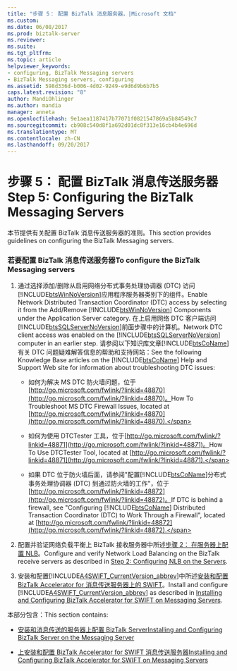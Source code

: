 ```yaml
---
title: "步骤 5： 配置 BizTalk 消息服务器，|Microsoft 文档"
ms.custom: 
ms.date: 06/08/2017
ms.prod: biztalk-server
ms.reviewer: 
ms.suite: 
ms.tgt_pltfrm: 
ms.topic: article
helpviewer_keywords:
- configuring, BizTalk Messaging servers
- BizTalk Messaging servers, configuring
ms.assetid: 598d336d-b006-4d02-9249-e9d6d9b6b7b5
caps.latest.revision: "8"
author: MandiOhlinger
ms.author: mandia
manager: anneta
ms.openlocfilehash: 9e1aea1187417b77071f0821547869a5b84549c7
ms.sourcegitcommit: cb908c540d8f1a692d01dc8f313e16cb4b4e696d
ms.translationtype: MT
ms.contentlocale: zh-CN
ms.lasthandoff: 09/20/2017
---
```

# <a name="step-5-configuring-the-biztalk-messaging-servers"></a><span data-ttu-id="f919a-102">步骤 5： 配置 BizTalk 消息传送服务器</span><span class="sxs-lookup"><span data-stu-id="f919a-102">Step 5: Configuring the BizTalk Messaging Servers</span></span>
<span data-ttu-id="f919a-103">本节提供有关配置 BizTalk 消息传送服务器的准则。</span><span class="sxs-lookup"><span data-stu-id="f919a-103">This section provides guidelines on configuring the BizTalk Messaging servers.</span></span>  
  
### <a name="to-configure-the-biztalk-messaging-servers"></a><span data-ttu-id="f919a-104">若要配置 BizTalk 消息传送服务器</span><span class="sxs-lookup"><span data-stu-id="f919a-104">To configure the BizTalk Messaging servers</span></span>  
  
1.  <span data-ttu-id="f919a-105">通过选择添加/删除从启用网络分布式事务处理协调器 (DTC) 访问[!INCLUDE[btsWinNoVersion](../../includes/btswinnoversion-md.md)]应用程序服务器类别下的组件。</span><span class="sxs-lookup"><span data-stu-id="f919a-105">Enable Network Distributed Transaction Coordinator (DTC) access by selecting it from the Add/Remove [!INCLUDE[btsWinNoVersion](../../includes/btswinnoversion-md.md)] Components under the Application Server category.</span></span> <span data-ttu-id="f919a-106">在上启用网络 DTC 客户端访问[!INCLUDE[btsSQLServerNoVersion](../../includes/btssqlservernoversion-md.md)]前面步骤中的计算机。</span><span class="sxs-lookup"><span data-stu-id="f919a-106">Network DTC client access was enabled on the [!INCLUDE[btsSQLServerNoVersion](../../includes/btssqlservernoversion-md.md)] computer in an earlier step.</span></span> <span data-ttu-id="f919a-107">请参阅以下知识库文章[!INCLUDE[btsCoName](../../includes/btsconame-md.md)]有关 DTC 问题疑难解答信息的帮助和支持网站：</span><span class="sxs-lookup"><span data-stu-id="f919a-107">See the following Knowledge Base articles on the [!INCLUDE[btsCoName](../../includes/btsconame-md.md)] Help and Support Web site for information about troubleshooting DTC issues:</span></span>  
  
    -   <span data-ttu-id="f919a-108">如何为解决 MS DTC 防火墙问题，位于[http://go.microsoft.com/fwlink/?linkid=48870](http://go.microsoft.com/fwlink/?linkid=48870)。</span><span class="sxs-lookup"><span data-stu-id="f919a-108">How To Troubleshoot MS DTC Firewall Issues, located at [http://go.microsoft.com/fwlink/?linkid=48870](http://go.microsoft.com/fwlink/?linkid=48870).</span></span>  
  
    -   <span data-ttu-id="f919a-109">如何为使用 DTCTester 工具，位于[http://go.microsoft.com/fwlink/?linkid=48871](http://go.microsoft.com/fwlink/?linkid=48871)。</span><span class="sxs-lookup"><span data-stu-id="f919a-109">How To Use DTCTester Tool, located at [http://go.microsoft.com/fwlink/?linkid=48871](http://go.microsoft.com/fwlink/?linkid=48871).</span></span>  
  
    -   <span data-ttu-id="f919a-110">如果 DTC 位于防火墙后面，请参阅"配置[!INCLUDE[btsCoName](../../includes/btsconame-md.md)]分布式事务处理协调器 (DTC) 到通过防火墙的工作"，位于[http://go.microsoft.com/fwlink/?linkid=48872](http://go.microsoft.com/fwlink/?linkid=48872)。</span><span class="sxs-lookup"><span data-stu-id="f919a-110">If DTC is behind a firewall, see "Configuring [!INCLUDE[btsCoName](../../includes/btsconame-md.md)] Distributed Transaction Coordinator (DTC) to Work Through a Firewall", located at [http://go.microsoft.com/fwlink/?linkid=48872](http://go.microsoft.com/fwlink/?linkid=48872).</span></span>  
  
2.  <span data-ttu-id="f919a-111">配置并验证网络负载平衡上 BizTalk 接收服务器中所述[步骤 2： 在服务器上配置 NLB](../../adapters-and-accelerators/accelerator-swift/step-2-configuring-nlb-on-the-servers.md)。</span><span class="sxs-lookup"><span data-stu-id="f919a-111">Configure and verify Network Load Balancing on the BizTalk receive servers as described in [Step 2: Configuring NLB on the Servers](../../adapters-and-accelerators/accelerator-swift/step-2-configuring-nlb-on-the-servers.md).</span></span>  
  
3.  <span data-ttu-id="f919a-112">安装和配置[!INCLUDE[A4SWIFT_CurrentVersion_abbrev](../../includes/a4swift-currentversion-abbrev-md.md)]中所述[安装和配置 BizTalk Accelerator for 消息传送服务器上的 SWIFT](../../adapters-and-accelerators/accelerator-swift/installing-and-configuring-biztalk-accelerator-for-swift-on-messaging-servers.md)。</span><span class="sxs-lookup"><span data-stu-id="f919a-112">Install and configure [!INCLUDE[A4SWIFT_CurrentVersion_abbrev](../../includes/a4swift-currentversion-abbrev-md.md)] as described in [Installing and Configuring BizTalk Accelerator for SWIFT on Messaging Servers](../../adapters-and-accelerators/accelerator-swift/installing-and-configuring-biztalk-accelerator-for-swift-on-messaging-servers.md).</span></span>  
  
 <span data-ttu-id="f919a-113">本部分包含：</span><span class="sxs-lookup"><span data-stu-id="f919a-113">This section contains:</span></span>  
  
-   [<span data-ttu-id="f919a-114">安装和消息传送的服务器上配置 BizTalk Server</span><span class="sxs-lookup"><span data-stu-id="f919a-114">Installing and Configuring BizTalk Server on the Messaging Server</span></span>](../../adapters-and-accelerators/accelerator-swift/installing-and-configuring-biztalk-server-on-the-messaging-server.md)  
  
-   [<span data-ttu-id="f919a-115">上安装和配置 BizTalk Accelerator for SWIFT 消息传送服务器</span><span class="sxs-lookup"><span data-stu-id="f919a-115">Installing and Configuring BizTalk Accelerator for SWIFT on Messaging Servers</span></span>](../../adapters-and-accelerators/accelerator-swift/installing-and-configuring-biztalk-accelerator-for-swift-on-messaging-servers.md)